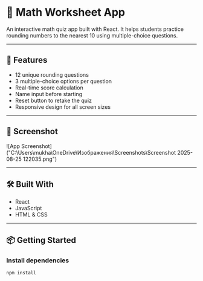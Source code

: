 # 📝 Math Worksheet App

An interactive math quiz app built with React. It helps students practice rounding numbers to the nearest 10 using multiple-choice questions.

---

## 🚀 Features

- 12 unique rounding questions
- 3 multiple-choice options per question
- Real-time score calculation
- Name input before starting
- Reset button to retake the quiz
- Responsive design for all screen sizes

---

## 📸 Screenshot

![App Screenshot]("C:\Users\mukha\OneDrive\Изображения\Screenshots\Screenshot 2025-08-25 122035.png") <!-- Make sure image.png is in your project root -->

---

## 🛠️ Built With

- React
- JavaScript
- HTML & CSS

---

## 📦 Getting Started

### Install dependencies
```bash
npm install
